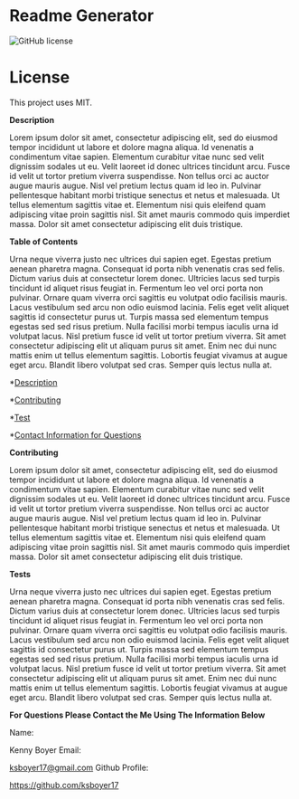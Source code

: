 # Readme Generator

  ![GitHub license](https://img.shields.io/badge/license-MIT-blue.svg)
  # License
  This project uses MIT.

 **Description**

 Lorem ipsum dolor sit amet, consectetur adipiscing elit, sed do eiusmod tempor incididunt ut labore et dolore magna aliqua. Id venenatis a condimentum vitae sapien. Elementum curabitur vitae nunc sed velit dignissim sodales ut eu. Velit laoreet id donec ultrices tincidunt arcu. Fusce id velit ut tortor pretium viverra suspendisse. Non tellus orci ac auctor augue mauris augue. Nisl vel pretium lectus quam id leo in. Pulvinar pellentesque habitant morbi tristique senectus et netus et malesuada. Ut tellus elementum sagittis vitae et. Elementum nisi quis eleifend quam adipiscing vitae proin sagittis nisl. Sit amet mauris commodo quis imperdiet massa. Dolor sit amet consectetur adipiscing elit duis tristique.

 **Table of Contents**

 Urna neque viverra justo nec ultrices dui sapien eget. Egestas pretium aenean pharetra magna. Consequat id porta nibh venenatis cras sed felis. Dictum varius duis at consectetur lorem donec. Ultricies lacus sed turpis tincidunt id aliquet risus feugiat in. Fermentum leo vel orci porta non pulvinar. Ornare quam viverra orci sagittis eu volutpat odio facilisis mauris. Lacus vestibulum sed arcu non odio euismod lacinia. Felis eget velit aliquet sagittis id consectetur purus ut. Turpis massa sed elementum tempus egestas sed sed risus pretium. Nulla facilisi morbi tempus iaculis urna id volutpat lacus. Nisl pretium fusce id velit ut tortor pretium viverra. Sit amet consectetur adipiscing elit ut aliquam purus sit amet. Enim nec dui nunc mattis enim ut tellus elementum sagittis. Lobortis feugiat vivamus at augue eget arcu. Blandit libero volutpat sed cras. Semper quis lectus nulla at.

 *[Description](#description)

 *[Contributing](#contributions)

 *[Test](#test)

 *[Contact Information for Questions](#email)


 **Contributing**

 Lorem ipsum dolor sit amet, consectetur adipiscing elit, sed do eiusmod tempor incididunt ut labore et dolore magna aliqua. Id venenatis a condimentum vitae sapien. Elementum curabitur vitae nunc sed velit dignissim sodales ut eu. Velit laoreet id donec ultrices tincidunt arcu. Fusce id velit ut tortor pretium viverra suspendisse. Non tellus orci ac auctor augue mauris augue. Nisl vel pretium lectus quam id leo in. Pulvinar pellentesque habitant morbi tristique senectus et netus et malesuada. Ut tellus elementum sagittis vitae et. Elementum nisi quis eleifend quam adipiscing vitae proin sagittis nisl. Sit amet mauris commodo quis imperdiet massa. Dolor sit amet consectetur adipiscing elit duis tristique.

 **Tests**

 Urna neque viverra justo nec ultrices dui sapien eget. Egestas pretium aenean pharetra magna. Consequat id porta nibh venenatis cras sed felis. Dictum varius duis at consectetur lorem donec. Ultricies lacus sed turpis tincidunt id aliquet risus feugiat in. Fermentum leo vel orci porta non pulvinar. Ornare quam viverra orci sagittis eu volutpat odio facilisis mauris. Lacus vestibulum sed arcu non odio euismod lacinia. Felis eget velit aliquet sagittis id consectetur purus ut. Turpis massa sed elementum tempus egestas sed sed risus pretium. Nulla facilisi morbi tempus iaculis urna id volutpat lacus. Nisl pretium fusce id velit ut tortor pretium viverra. Sit amet consectetur adipiscing elit ut aliquam purus sit amet. Enim nec dui nunc mattis enim ut tellus elementum sagittis. Lobortis feugiat vivamus at augue eget arcu. Blandit libero volutpat sed cras. Semper quis lectus nulla at.

 **For Questions Please Contact the Me Using The Information Below**

 Name:

 Kenny Boyer
 Email:

 ksboyer17@gmail.com
 Github Profile:

 https://github.com/ksboyer17


